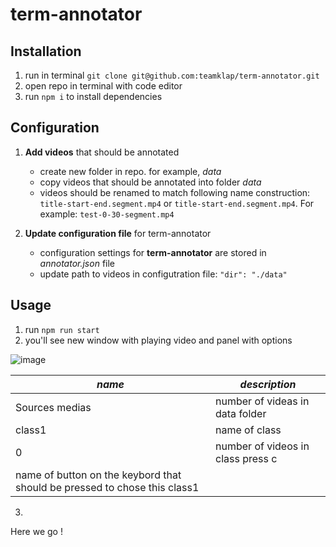 # term-annotator

## Installation

1. run in terminal `git clone git@github.com:teamklap/term-annotator.git`
2. open repo in terminal with code editor
3. run `npm i` to install dependencies

## Configuration

1. **Add videos** that should be annotated
	- create new folder in repo. for example, *data*
	- copy videos that should be annotated into folder *data*
	- videos should be renamed to match following name construction: `title-start-end.segment.mp4` or `title-start-end.segment.mp4`. For example: `test-0-30-segment.mp4`

2. **Update configuration file** for term-annotator
	- configuration settings for **term-annotator** are stored in *annotator.json* file
	- update path to videos in configutration file: `"dir": "./data"`

## Usage

1. run `npm run start`
2. you'll see new window with playing video and panel with options

![image](https://user-images.githubusercontent.com/30548447/49381612-fbc5f680-f71c-11e8-9853-fa7096847f2c.png)

_name_ | _description_
-- | --
Sources medias | number of videas in data folder
class1 | name of class
0 | number of videos in class press c
name of button on the keybord that should be pressed to chose this class1 |  

3. 


Here we go !
